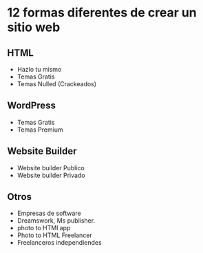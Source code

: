 # 12 formas diferentes de crear un sitio web 
## HTML
- Hazlo tu mismo
- Temas Gratis
- Temas Nulled (Crackeados)


## WordPress
- Temas Gratis
- Temas Premium
## Website Builder
- Website builder Publico
- Website builder Privado

## Otros
- Empresas de software
- Dreamswork, Ms publisher.
- photo to HTMl app
- Photo to HTML Freelancer
- Freelanceros independiendes
